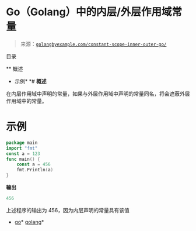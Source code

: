 <!--yml

类别：未分类

日期：2024-10-13 06:27:49

-->

# Go（Golang）中的内层/外层作用域常量

> 来源：[`golangbyexample.com/constant-scope-inner-outer-go/`](https://golangbyexample.com/constant-scope-inner-outer-go/)

目录

**   概述

+   示例*  *# **概述**

在内层作用域中声明的常量，如果与外层作用域中声明的常量同名，将会遮蔽外层作用域中的常量。

# **示例**

```go
package main
import "fmt"
const a = 123
func main() {
    const a = 456
    fmt.Println(a)
}
```

**输出**

```go
456
```

上述程序的输出为 456，因为内层声明的常量具有该值

+   [go](https://golangbyexample.com/tag/go/)*   [golang](https://golangbyexample.com/tag/golang/)*
